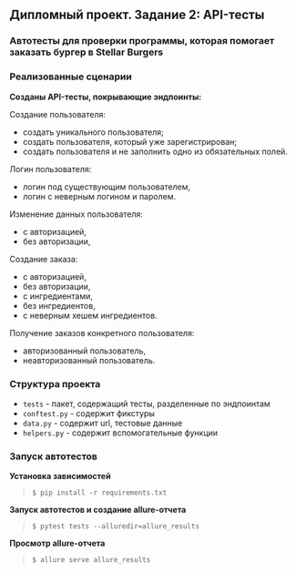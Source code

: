## Дипломный проект. Задание 2: API-тесты

### Автотесты для проверки программы, которая помогает заказать бургер в Stellar Burgers

### Реализованные сценарии

**Созданы API-тесты, покрывающие эндпоинты:**

Создание пользователя:

* создать уникального пользователя;
* создать пользователя, который уже зарегистрирован;
* создать пользователя и не заполнить одно из обязательных полей.

Логин пользователя:

* логин под существующим пользователем,
* логин с неверным логином и паролем.

Изменение данных пользователя:

* с авторизацией,
* без авторизации,

Создание заказа:

* с авторизацией,
* без авторизации,
* с ингредиентами,
* без ингредиентов,
* с неверным хешем ингредиентов.

Получение заказов конкретного пользователя:

* авторизованный пользователь,
* неавторизованный пользователь.

### Структура проекта

- `tests` - пакет, содержащий тесты, разделенные по эндпоинтам
- `conftest.py` - содержит фикстуры
- `data.py` - содержит url, тестовые данные
- `helpers.py` - содержит вспомогательные функции

### Запуск автотестов

**Установка зависимостей**

> `$ pip install -r requirements.txt`

**Запуск автотестов и создание allure-отчета**

>  `$ pytest tests --alluredir=allure_results`

**Просмотр allure-отчета**

>  `$ allure serve allure_results`
